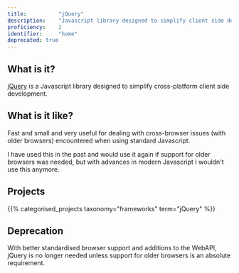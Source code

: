 ```yaml
---
title: 			"jQuery"
description: 	"Javascript library designed to simplify client side development."
proficiency:	2
identifier:		"home"
deprecated: true
---
```


## What is it?
[jQuery](https://jquery.com/) is a Javascript library designed to simplify cross-platform client side development.

## What is it like?
Fast and small and very useful for dealing with cross-browser issues (with older browsers) encountered when using standard Javascript. 

I have used this in the past and would use it again if support for older browsers was needed, but with advances in modern Javascript I wouldn't use this anymore.

## Projects
{{% categorised_projects taxonomy="frameworks" term="jQuery" %}}

## Deprecation
With better standardised browser support and additions to the WebAPI, jQuery is no longer needed unless support for older browsers is an absolute requirement.
